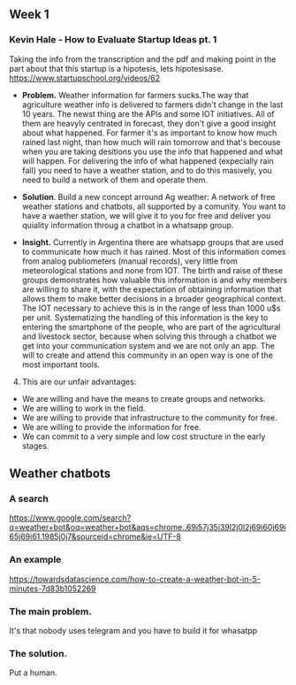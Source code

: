## Week 1
### Kevin Hale - How to Evaluate Startup Ideas pt. 1
Taking the info from the transcription and the pdf and making point in the part about that this startup is a hipotesis, lets hipotesisase. https://www.startupschool.org/videos/62

* **Problem.** Weather information for farmers sucks.The way that agriculture weather info is delivered to farmers didn't change in the last 10 years. The newst thing are the APIs and some IOT initiatives. All of them are heavyly centrated in forecast, they don't give a good insight about what happened. For farmer it's as important to know how much rained last night, than how much will rain tomorrow and that's becouse when you are taking desitions you use the info that happened and what will happen. For delivering the info of what happened (expecially rain fall) you need to have a weather station, and to do this masively, you need to build a network of them and operate them.


* **Solution**. Build a new concept arround Ag weather: A network of free weather stations and chatbots, all supported by a comunity. You want to have a waether station, we will give it to you for free and deliver you quiality information throug a chatbot in a whatsapp group.

* **Insight.** Currently in Argentina there are whatsapp groups that are used to communicate how much it has rained. Most of this information comes from analog publiometers (manual records), very little from meteorological stations and none from IOT. The birth and raise of these groups demonstrates how valuable this information is and why members are willing to share it, with the expectation of obtaining information that allows them to make better decisions in a broader geographical context. The IOT necessary to achieve this is in the range of less than 1000 u$s per unit. Systematizing the handling of this information is the key to entering the smartphone of the people, who are part of the agricultural and livestock sector, because when solving this through a chatbot we get into your communication system and we are not only an app. The will to create and attend this community in an open way is one of the most important tools.
4. This are our unfair advantages:
  * We are willing and have the means to create groups and networks.
  * We are willing to work in the field.
  * We are willing to provide that infrastructure to the community for free.
  * We are willing to provide the information for free.
  * We can commit to a very simple and low cost structure in the early stages.

## Weather chatbots

### A search
https://www.google.com/search?q=weather+bot&oq=weather+bot&aqs=chrome..69i57j35i39l2j0l2j69i60j69i65j69i61.1985j0j7&sourceid=chrome&ie=UTF-8

### An example
https://towardsdatascience.com/how-to-create-a-weather-bot-in-5-minutes-7d83b1052269

### The main problem.
It's that nobody uses telegram and you have to build it for whasatpp

### The solution.
Put a human.
